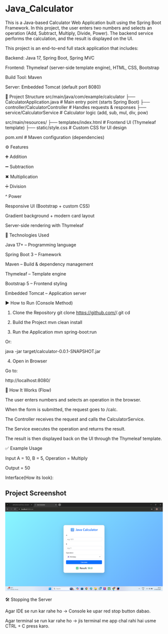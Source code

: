 # Java_Calculator

This is a Java-based Calculator Web Application built using the Spring Boot Framework.
In this project, the user enters two numbers and selects an operation (Add, Subtract, Multiply, Divide, Power).
The backend service performs the calculation, and the result is displayed on the UI.

This project is an end-to-end full stack application that includes:

Backend: Java 17, Spring Boot, Spring MVC

Frontend: Thymeleaf (server-side template engine), HTML, CSS, Bootstrap

Build Tool: Maven

Server: Embedded Tomcat (default port 8080)

📂 Project Structure
src/main/java/com/example/calculator
    ├── CalculatorApplication.java       # Main entry point (starts Spring Boot)
    ├── controller/CalculatorController  # Handles requests & responses
    ├── service/CalculatorService        # Calculator logic (add, sub, mul, div, pow)

src/main/resources/
    ├── templates/index.html   # Frontend UI (Thymeleaf template)
    ├── static/style.css       # Custom CSS for UI design

pom.xml                        # Maven configuration (dependencies)

⚙️ Features

➕ Addition

➖ Subtraction

✖ Multiplication

➗ Division

^ Power

Responsive UI (Bootstrap + custom CSS)

Gradient background + modern card layout

Server-side rendering with Thymeleaf

🚀 Technologies Used

Java 17+ – Programming language

Spring Boot 3 – Framework

Maven – Build & dependency management

Thymeleaf – Template engine

Bootstrap 5 – Frontend styling

Embedded Tomcat – Application server

▶️ How to Run (Console Method)
1. Clone the Repository
git clone https://github.com/<your-username>/<repo-name>.git
cd <repo-name>

2. Build the Project
mvn clean install

3. Run the Application
mvn spring-boot:run


Or:

java -jar target/calculator-0.0.1-SNAPSHOT.jar

4. Open in Browser

Go to:

http://localhost:8080/

📖 How It Works (Flow)

The user enters numbers and selects an operation in the browser.

When the form is submitted, the request goes to /calc.

The Controller receives the request and calls the CalculatorService.

The Service executes the operation and returns the result.

The result is then displayed back on the UI through the Thymeleaf template.

✅ Example Usage

Input A = 10, B = 5, Operation = Multiply

Output = 50

Interface(How its look):
## Project Screenshot

![Calculator UI](calculator/screenshot.png)




🛠️ Stopping the Server

Agar IDE se run kar rahe ho → Console ke upar red stop button dabao.

Agar terminal se run kar rahe ho → jis terminal me app chal rahi hai usme CTRL + C press karo.
